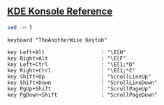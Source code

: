 [KDE Konsole Reference](https://docs.kde.org/stable5/en/konsole/konsole/konsole.pdf)
----

```bash
sed -n l
```

```
keyboard "TheAnotherWise Keytab"

key Left+Alt                  : "\E[H"
key Right+Alt                 : "\E[F"
key Left+Ctrl                 : "\E[1;*D"
key Right+Ctrl                : "\E[1;*C"
key Shift+Up                  : "ScrollLineUp"
key Shift+Down                : "ScrollLineDown"
key PgUp+Shift                : "ScrollPageUp"
key PgDown+Shift              : "ScrollPageDown"
```
